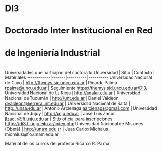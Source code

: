 # DI3
# Doctorado Inter Institucional en Red
# de Ingeniería Industrial
#
Universidades que participan del doctorado
Universidad | Sitio | Contacto | Materiales
------------|-------|----------| ----------
Universidad Nacional de Cuyo | http://themys.sid.uncu.edu.ar | Ricardo Palma rpalma@uncu.edu.ar | Seguimiento https://themys.sid.uncu.edu.ar/Di3/
Universidad Nacional de La Rioja | http://unalar.edu.ar | 
Universidad Nacional de Tucumán | http://unt.edu.ar | Daniel Valdeon dvaldeon@herrera.unt.edu.ar |
Universidad Nacional de Salta | http://unsa.edu.ar | Antonio Arcienaga aarcienaga@gmail.com | 
Universidad Nacional de Jujuy | http://unju.edu.ar | José Luis Zacur jlzacur@fi.unju.edu.ar | Sitio oficial para inscripciones https://di3.fi.unju.edu.ar/index.php
Universidad Nacional de Misiones (Oberá) | http://unam.edu.ar | Juan Carlos Michalus  michalus@fio.unam.edu.ar| 

Material de los cursos del profesor Ricardo R. Palma 
